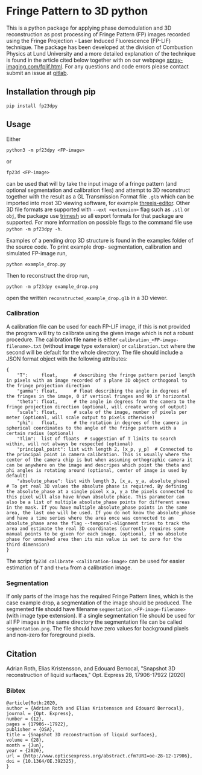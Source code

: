 # Fringe Pattern to 3D python
This is a python package for applying phase demodulation and 3D reconstruction as post processing of Fringe Pattern (FP) images recorded using the Fringe Projection - Laser Induced Fluorescence (FP-LIF) technique.
The package has been developed at the division of Combustion Physics at Lund University and a more detailed explanation of the technique is found in the article cited below together with on our webpage [spray-imaging.com/fplif.html](https://spray-imaging.com/fp-lif.html).
For any questions and code errors please contact submit an issue at [gitlab](https://gitlab.com/roth.adrian/fp23dpy).

## Installation through pip
```
pip install fp23dpy
```

## Usage
Either 
```
python3 -m pf23dpy <FP-image>
```
or 
```
fp23d <FP-image>
```
can be used that will by take the input image of a fringe pattern (and optional segmentation and calibration files) and attempt to 3D reconstruct together with the result as a GL Transmission Format file `.glb` which can be imported into most 3D viewing software, for example [threejs-editor](https://threejs.org/editor/).
Other 3D file formats are supported with `--ext <extension>` flag such as `.stl` or `obj`, the package use [trimesh](https://github.com/mikedh/trimesh) so all export formats for that package are supported.
For more information on possible flags to the command file use `python -m pf23dpy -h`.

Examples of a pending drop 3D structure is found in the examples folder of the source code.
To print example drop- segmentation, calibration and simulated FP-image run,
```
python example_drop.py
```
Then to reconstruct the drop run,
```
python -m pf23dpy example_drop.png
```
open the written `reconstructed_example_drop.glb` in a 3D viewer.

### Calibration
A calibration file can be used for each FP-LIF image, if this is not provided the program will try to calibrate using the given image which is not a robust procedure.
The calibration file name is either `calibration_<FP-image-filename>.txt` (without image type extension) or `calibration.txt` where the second will be default for the whole directory.
The file should include a JSON format object with the following attributes:
```
{
    "T":     float,		 # describing the fringe pattern period length in pixels with an image recorded of a plane 3D object orthogonal to the fringe projection direction
    "gamma": float,		 # float describing the angle in degrees of the fringes in the image, 0 if vertical fringes and 90 if horizontal
    "theta": float,	 	 # the angle in degrees from the camera to the fringe projection direction (optional, will create wrong of output)
    "scale": float,  	 # scale of the image, number of pixels per meter (optional, will scale output to pixels otherwise)
    "phi":   float,	 	 # the rotation in degrees of the camera in spherical coordinates to the angle of the fringe pattern with a certain radius (optional)
    "Tlim":  list of floats  # suggestion of T limits to search within, will not always be respected (optional)
    "principal_point": list with length 2, [x_p, y_p]  # Connected to the principal point in camera calibration. This is usually where the center of the camera chip is but when assuming orthographic camera it can be anywhere on the image and descripes which point the theta and phi angles is rotating around (optional, center of image is used by default)
    "absolute_phase": list with length 3, [x_a, y_a, absolute_phase]  # To get real 3D values the absolute phase is required. By defining the absolute_phase at a single pixel x_a, y_a the pixels connected to this pixel will also have known absolute phase. This parameter can also be a list of multiple absolute_phase points for different areas in the mask. If you have multiple absolute_phase points in the same area, the last one will be used. If you do not know the absolute_phase and have a time series where the area once was connected to an absolute_phase area the flag --temporal-alignment tries to track the area and estimate the real 3D coordinates (currently requires some manual points to be given for each image. (optional, if no absolute phase for unmasked area then its min value is set to zero for the third dimension)
}
```
The script `fp23d calibrate <calibration-image>` can be used for easier estimation of `T` and `theta` from a calibration image.

### Segmentation
If only parts of the image has the required Fringe Pattern lines, which is the case example drop, a segmentation of the image should be produced.
The segmented file should have filename `segmentation_<FP-image-filename>` (with image type extension).
If a single segmentation file should be used for all FP images in the same directory the segmentation file can be called `segmentation.png`.
The file should have zero values for background pixels and non-zero for foreground pixels.


## Citation
Adrian Roth, Elias Kristensson, and Edouard Berrocal, "Snapshot 3D reconstruction of liquid surfaces," Opt. Express 28, 17906-17922 (2020) 

### Bibtex
```
@article{Roth:2020,
author = {Adrian Roth and Elias Kristensson and Edouard Berrocal},
journal = {Opt. Express},
number = {12},
pages = {17906--17922},
publisher = {OSA},
title = {Snapshot 3D reconstruction of liquid surfaces},
volume = {28},
month = {Jun},
year = {2020},
url = {http://www.opticsexpress.org/abstract.cfm?URI=oe-28-12-17906},
doi = {10.1364/OE.392325},
}
```
